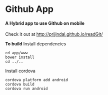 # Github App

#### A Hybrid app to use Github on mobile

Check it out at http://prijindal.github.io/readGit/


**To build**
Install dependencies
```
cd app/www
bower install
cd ../..
```

Install cordova
```
cordova platform add android
cordova build
cordova run android
```
